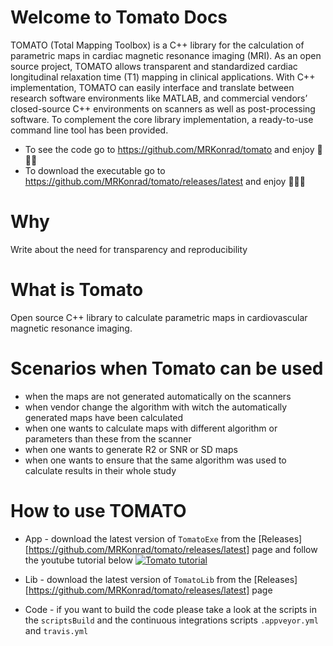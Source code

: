 # Welcome to Tomato Docs

TOMATO (Total Mapping Toolbox) is a C++ library for the calculation of parametric maps in cardiac magnetic resonance imaging (MRI). As an open source project, TOMATO allows transparent and standardized cardiac longitudinal relaxation time (T1) mapping in clinical applications. With C++ implementation, TOMATO can easily interface and translate between research software environments like MATLAB, and commercial vendors’ closed-source C++ environments on scanners as well as post-processing software. To complement the core library implementation, a ready-to-use command line tool has been provided.

* To see the code go to <https://github.com/MRKonrad/tomato> and enjoy 🍅🍅🍅
* To download the executable go to <https://github.com/MRKonrad/tomato/releases/latest> and enjoy 🍅🍅🍅

# Why
Write about the need for transparency and reproducibility

# What is Tomato
Open source C++ library to calculate parametric maps in cardiovascular magnetic resonance imaging.

# Scenarios when Tomato can be used
* when the maps are not generated automatically on the scanners
* when vendor change the algorithm with witch the automatically generated maps have been calculated
* when one wants to calculate maps with different algorithm or parameters than these from the scanner
* when one wants to generate R2 or SNR or SD maps
* when one wants to ensure that the same algorithm was used to calculate results in their whole study

# How to use TOMATO

*   App - download the latest version of `TomatoExe` from the [Releases][https://github.com/MRKonrad/tomato/releases/latest] page and follow the youtube tutorial below
[![Tomato tutorial](https://img.youtube.com/vi/0tzNZNiZh18/maxresdefault.jpg)](https://www.youtube.com/watch?v=0tzNZNiZh18)

*   Lib - download the latest version of `TomatoLib` from the [Releases][https://github.com/MRKonrad/tomato/releases/latest] page

*   Code - if you want to build the code please take a look at the scripts in the `scriptsBuild` and the continuous integrations scripts `.appveyor.yml` and `travis.yml`
